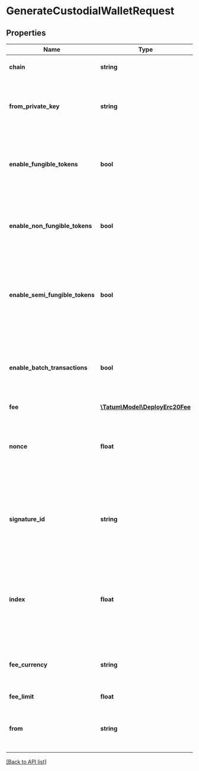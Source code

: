 # GenerateCustodialWalletRequest

## Properties

Name | Type | Description | Notes
------------ | ------------- | ------------- | -------------
**chain** | **string** | Blockchain to work with. |
**from_private_key** | **string** | Private key of account, from which the transaction will be initiated. |
**enable_fungible_tokens** | **bool** | If address should support ERC20 tokens, it should be marked as true. |
**enable_non_fungible_tokens** | **bool** | If address should support ERC721 tokens, it should be marked as true. |
**enable_semi_fungible_tokens** | **bool** | If address should support ERC1155 tokens, it should be marked as true. Not supported for TRON. |
**enable_batch_transactions** | **bool** | If address should support batch transfers of the assets, it should be marked as true. |
**fee** | [**\Tatum\Model\DeployErc20Fee**](DeployErc20Fee.md) |  | [optional]
**nonce** | **float** | The nonce to be set to the transaction; if not present, the last known nonce will be used | [optional]
**signature_id** | **string** | Identifier of the private key associated in signing application. Private key, or signature Id must be present. |
**index** | **float** | If signatureId is mnemonic-based, this is the index to the specific address from that mnemonic. | [optional]
**fee_currency** | **string** | The currency in which the transaction fee will be paid |
**fee_limit** | **float** | Fee in TRX to be paid. |
**from** | **string** | Sender address of TRON account in Base58 format. |

[[Back to API list]](../../README.md#api-endpoints)
